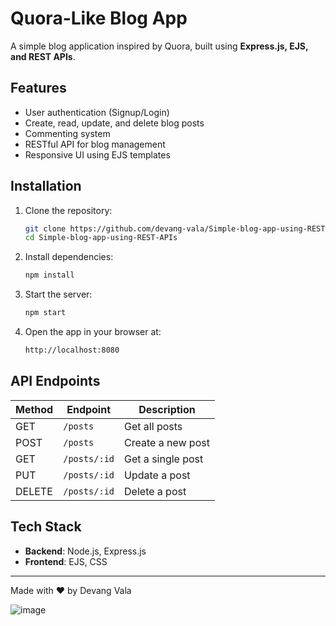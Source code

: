 # Quora-Like Blog App

A simple blog application inspired by Quora, built using **Express.js, EJS, and REST APIs**.

## Features
- User authentication (Signup/Login)
- Create, read, update, and delete blog posts
- Commenting system
- RESTful API for blog management
- Responsive UI using EJS templates

## Installation

1. Clone the repository:
   ```sh
   git clone https://github.com/devang-vala/Simple-blog-app-using-REST-APIs.git
   cd Simple-blog-app-using-REST-APIs
   ```

2. Install dependencies:
   ```sh
   npm install
   ```

3. Start the server:
   ```sh
   npm start
   ```

4. Open the app in your browser at:
   ```sh
   http://localhost:8080
   ```

## API Endpoints

| Method | Endpoint          | Description         |
|--------|------------------|---------------------|
| GET    | `/posts`         | Get all posts       |
| POST   | `/posts`         | Create a new post  |
| GET    | `/posts/:id`     | Get a single post  |
| PUT    | `/posts/:id`     | Update a post      |
| DELETE | `/posts/:id`     | Delete a post      |

## Tech Stack
- **Backend**: Node.js, Express.js
- **Frontend**: EJS, CSS

---
Made with ❤️ by Devang Vala

![image](https://github.com/user-attachments/assets/cdba9382-5597-4b30-89f8-d46398a73fcc)
